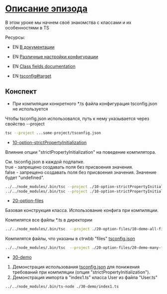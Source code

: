 # [Описание эпизода](https://campfire-school.com/courses/polnyy-kurs-po-typescript-react/episode/80)

В этом уроке мы начнем своё знакомства с классами и их особенностями в TS

Ресурсы:

* EN [В документации](https://www.typescriptlang.org/docs/handbook/2/classes.html)

* EN [Различные настройки конфигурации](https://www.typescriptlang.org/docs/handbook/compiler-options-in-msbuild.html)

* EN [Class fields documentation](https://developer.mozilla.org/en-US/docs/Web/JavaScript/Reference/Classes/Public_class_fields)

* EN [tsconfig#target](https://www.typescriptlang.org/tsconfig/#target)

## Конспект

* При компиляции конкретного *.ts файла конфигурация tsconfig.json не используется

Чтобы tsconfig.json использовался, путь к нему указывается через свойство --project
```bash
tsc --project ...some-project/tsconfig.json
```

* [10-option-strictPropertyInitialization](10-option-strictPropertyInitialization)

Влияние опции "strictPropertyInitialization" на поведение компилятора. 

См. tsconfig.json в каждой подпапке.  
true  - запрещено создавать поля без присвоения значения.  
false - запрещено создавать поля без присвоения значения. Значение будет "undefined".

```bash
../../node_modules/.bin/tsc --project ./10-option-strictPropertyInitialization/strictPropertyInitialization-false/tsconfig.json
../../node_modules/.bin/tsc --project ./10-option-strictPropertyInitialization/strictPropertyInitialization-true/tsconfig.json
```

* [20-option-files](20-option-files)

Базовая конструкция класса. Использование конфига при компиляции.

Компилятся все файлы *.ts в директории 
```bash
../../node_modules/.bin/tsc  --project ./20-option-files/10-demo-all-files/tsconfig.json
```
Компилятся файлы, что указаны в ctrwbb "files" [tsconfig.json](20-option-files/20-demo-many-files/tsconfig.json)
```bash
../../node_modules/.bin/tsc  --project ./20-option-files/20-demo-many-files/tsconfig.json
```

* [30-demo](30-demo)

1. Демонстрация использования [tsconfig.json](30-demo/tsconfig.json) для понижения 
требований при компиляции (опция "strictPropertyInitialization").
2. Демонстрация импорта в "index1.ts" класса User из файла "User.ts"

```bash
../../node_modules/.bin/ts-node ./30-demo/index1.ts
```